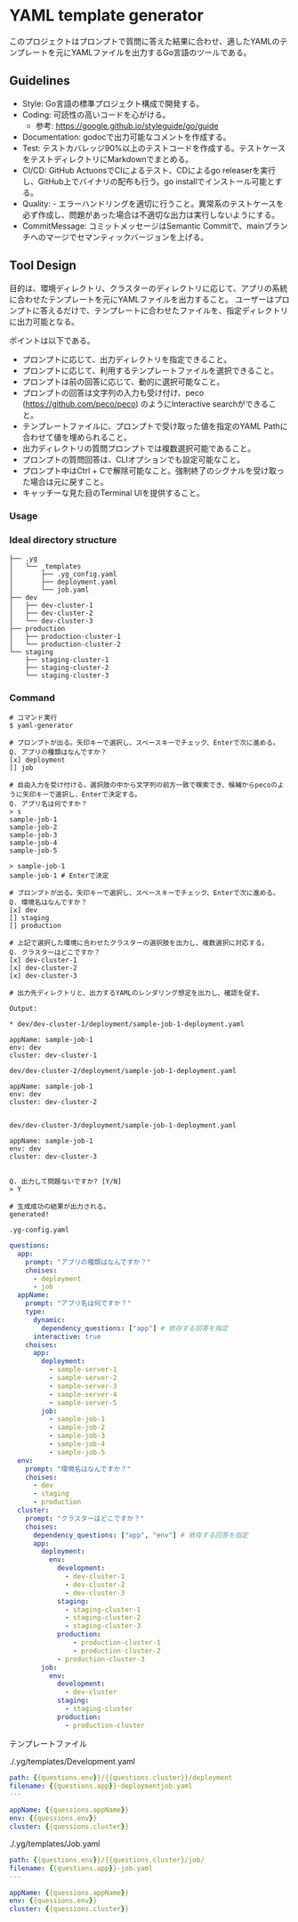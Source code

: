 # YAML template generator

このプロジェクトはプロンプトで質問に答えた結果に合わせ、適したYAMLのテンプレートを元にYAMLファイルを出力するGo言語のツールである。

## Guidelines

- Style: Go言語の標準プロジェクト構成で開発する。
- Coding: 可読性の高いコードを心がける。
  - 参考: https://google.github.io/styleguide/go/guide
- Documentation: godocで出力可能なコメントを作成する。
- Test: テストカバレッジ90%以上のテストコードを作成する。テストケースをテストディレクトリにMarkdownでまとめる。
- CI/CD: GitHub ActuonsでCIによるテスト、CDによるgo releaserを実行し、GitHub上でバイナリの配布も行う。go installでインストール可能とする。
- Quality: - エラーハンドリングを適切に行うこと。異常系のテストケースを必ず作成し、問題があった場合は不適切な出力は実行しないようにする。
- CommitMessage: コミットメッセージはSemantic Commitで、mainブランチへのマージでセマンティックバージョンを上げる。

## Tool Design

目的は、環境ディレクトリ、クラスターのディレクトリに応じて、アプリの系統に合わせたテンプレートを元にYAMLファイルを出力すること。
ユーザーはプロンプトに答えるだけで、テンプレートに合わせたファイルを、指定ディレクトリに出力可能となる。

ポイントは以下である。

- プロンプトに応じて、出力ディレクトリを指定できること。
- プロンプトに応じて、利用するテンプレートファイルを選択できること。
- プロンプトは前の回答に応じて、動的に選択可能なこと。
- プロンプトの回答は文字列の入力も受け付け、peco (https://github.com/peco/peco) のようにInteractive searchができること。
- テンプレートファイルに、プロンプトで受け取った値を指定のYAML Pathに合わせて値を埋められること。
- 出力ディレクトリの質問プロンプトでは複数選択可能であること。
- プロンプトの質問回答は、CLIオプションでも設定可能なこと。
- プロンプト中はCtrl + Cで解除可能なこと。強制終了のシグナルを受け取った場合は元に戻すこと。
- キャッチーな見た目のTerminal UIを提供すること。

### Usage

### Ideal directory structure

```console
├── .yg
│   └── _templates
│       ├── .yg_config.yaml
│       ├── deployment.yaml
│       └── job.yaml
├── dev
│   ├── dev-cluster-1
│   ├── dev-cluster-2
│   └── dev-cluster-3
├── production
│   ├── production-cluster-1
│   └── production-cluster-2
└── staging
    ├── staging-cluster-1
    ├── staging-cluster-2
    └── staging-cluster-3
```

### Command

```console
# コマンド実行
$ yaml-generator

# プロンプトが出る。矢印キーで選択し、スペースキーでチェック、Enterで次に進める。
Q. アプリの種類はなんですか？
[x] deployment
[] job

# 自由入力を受け付ける。選択肢の中から文字列の前方一致で検索でき、候補からpecoのように矢印キーで選択し、Enterで決定する。
Q. アプリ名は何ですか？
> s
sample-job-1
sample-job-2
sample-job-3
sample-job-4
sample-job-5

> sample-job-1
sample-job-1 # Enterで決定

# プロンプトが出る。矢印キーで選択し、スペースキーでチェック、Enterで次に進める。
Q. 環境名はなんですか？
[x] dev
[] staging
[] production

# 上記で選択した環境に合わせたクラスターの選択肢を出力し、複数選択に対応する。
Q. クラスターはどこですか？
[x] dev-cluster-1
[x] dev-cluster-2
[x] dev-cluster-3

# 出力先ディレクトリと、出力するYAMLのレンダリング想定を出力し、確認を促す。

Output:

* dev/dev-cluster-1/deployment/sample-job-1-deployment.yaml

appName: sample-job-1
env: dev
cluster: dev-cluster-1

dev/dev-cluster-2/deployment/sample-job-1-deployment.yaml

appName: sample-job-1
env: dev
cluster: dev-cluster-2


dev/dev-cluster-3/deployment/sample-job-1-deployment.yaml

appName: sample-job-1
env: dev
cluster: dev-cluster-3


Q. 出力して問題ないですか? [Y/N]
> Y

# 生成成功の結果が出力される。
generated!
```

`.yg-config.yaml`

```yaml
questions:
  app:
    prompt: "アプリの種類はなんですか？"
    choises:
      - deployment
      - job
  appName:
    prompt: "アプリ名は何ですか？"
    type:
      dynamic:
        dependency_questions: ["app"] # 依存する回答を指定
      interactive: true
    choises:
      app:
        deployment:
          - sample-server-1
          - sample-server-2
          - sample-server-3
          - sample-server-4
          - sample-server-5
        job:
          - sample-job-1
          - sample-job-2
          - sample-job-3
          - sample-job-4
          - sample-job-5
  env:
    prompt: "環境名はなんですか？"
    choises:
      - dev
      - staging
      - production
  cluster:
    prompt: "クラスターはどこですか？"
    choises:
      dependency_questions: ["app", "env"] # 依存する回答を指定
      app:
        deployment:
          env:
            development:
              - dev-cluster-1
              - dev-cluster-2
              - dev-cluster-3
            staging:
              - staging-cluster-1
              - staging-cluster-2
              - staging-cluster-3
            production:
                - production-cluster-1
                - production-cluster-2
            - production-cluster-3
        job:
          env:
            development:
              - dev-cluster
            staging:
              - staging-cluster
            production:
              - production-cluster
```

テンプレートファイル

./.yg/templates/Development.yaml

```yaml
path: {{questions.env}}/{{questions.cluster}}/deployment
filename: {{questions.app}}-deploymentjob.yaml
---

appName: {{quessions.appName}}
env: {{quessions.env}}
cluster: {{quessions.cluster}}
```

./.yg/templates/Job.yaml

```yaml
path: {{questions.env}}/{{questions.cluster}/job/
filename: {{questions.app}}-job.yaml
---

appName: {{quessions.appName}}
env: {{quessions.env}}
cluster: {{quessions.cluster}}
```
